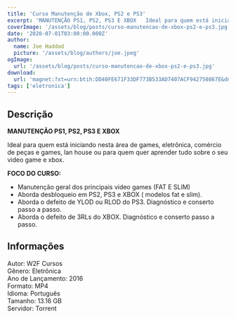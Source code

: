 ```yaml
---
title: 'Curso Manutenção de Xbox, PS2 e PS3'
excerpt: 'MANUTENÇÃO PS1, PS2, PS3 E XBOX   Ideal para quem está iniciando nesta área de games, eletrônica, comércio de peças e games, lan house ou para quem quer aprender tudo sobre o seu video game e xbox.   FOCO DO CURSO:    Manutenção geral dos p'
coverImage: '/assets/blog/posts/curso-manutencao-de-xbox-ps2-e-ps3.jpg'
date: '2020-07-01T03:00:00.000Z'
author:
  name: Joe Haddad
  picture: '/assets/blog/authors/joe.jpeg'
ogImage:
  url: '/assets/blog/posts/curso-manutencao-de-xbox-ps2-e-ps3.jpg'
download:
  url: 'magnet:?xt=urn:btih:DD40FE671F33DF773B533AD7407ACF942750867E&dn=Curso%20Manuten%c3%a7%c3%a3o%20Xbox-PS2-PS3&tr=udp%3a%2f%2ftracker.openbittorrent.com%3a1337%2fannounce&tr=udp%3a%2f%2ftracker.opentrackr.org%3a1337%2fannounce'
tags: ['eletronica']
---
```

<h2>Descrição</h2>
<p></p><p><strong>MANUTENÇÃO PS1, PS2, PS3 E XBOX</strong></p><p>Ideal para quem está iniciando nesta área de games, eletrônica, comércio de peças e games, lan house ou para quem quer aprender tudo sobre o seu video game e xbox.</p><p><strong>FOCO DO CURSO:</strong></p><ul><li>Manutenção geral dos principais video games (FAT E SLIM)</li><li>Aborda desbloqueio em PS2, PS3 e XBOX ( modelos fat e slim).</li><li>Aborda o defeito de YLOD ou RLOD do PS3. Diagnóstico e conserto passo a passo.</li><li>Aborda o defeito de 3RLs do XBOX. Diagnóstico e conserto passo a passo.</li></ul><h2>Informações</h2><p>Autor: W2F Cursos<br/>Gênero: Eletrônica<br/>Ano de Lançamento: 2016<br/>Formato: MP4<br/>Idioma: Português<br/>Tamanho: 13.16 GB<br/>Servidor: Torrent</p>